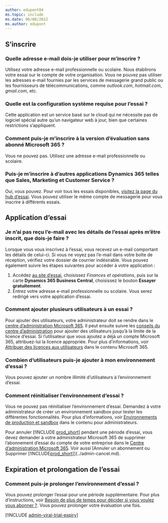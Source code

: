```yaml
---
author: edupont04
ms.topic: include
ms.date: 06/08/2022
ms.author: edupont
---
```

## <a name="sign-up"></a><a name="sign-up"></a><a name="sign-up"></a>S’inscrire

### <a name="which-email-address-i-should-use-to-sign-up"></a><a name="which-email-address-i-should-use-to-sign-up"></a><a name="which-email-address-i-should-use-to-sign-up"></a>Quelle adresse e-mail dois-je utiliser pour m’inscrire ?

Utilisez votre adresse e-mail professionnelle ou scolaire. Nous établirons votre essai sur le compte de votre organisation. Vous ne pouvez pas utiliser les adresses e-mail fournies par les services de messagerie grand public ou les fournisseurs de télécommunications, comme *outlook.com*, *hotmail.com*, *gmail.com*, etc.  

### <a name="what-are-the-system-requirements-for-the-trial"></a><a name="what-are-the-system-requirements-for-the-trial"></a><a name="what-are-the-system-requirements-for-the-trial"></a>Quelle est la configuration système requise pour l’essai ?

Cette application est un service basé sur le cloud qui ne nécessite pas de logiciel spécial autre qu’un navigateur web à jour, bien que certaines restrictions s’appliquent.  

### <a name="how-do-i-sign-up-for-the-trial-without-a-microsoft-365-tenant"></a><a name="how-do-i-sign-up-for-the-trial-without-a-microsoft-365-tenant"></a><a name="how-do-i-sign-up-for-the-trial-without-a-microsoft-365-tenant"></a>Comment puis-je m’inscrire à la version d’évaluation sans abonné Microsoft 365 ?

Vous ne pouvez pas. Utilisez une adresse e-mail professionnelle ou scolaire.

### <a name="can-i-sign-up-for-other-dynamics-365-apps-such-as-sales-marketing-and-customer-service"></a><a name="can-i-sign-up-for-other-dynamics-365-apps-such-as-sales-marketing-and-customer-service"></a><a name="can-i-sign-up-for-other-dynamics-365-apps-such-as-sales-marketing-and-customer-service"></a>Puis-je m’inscrire à d’autres applications Dynamics 365 telles que Sales, Marketing et Customer Service ?

Oui, vous pouvez. Pour voir tous les essais disponibles, [visitez la page du hub d’essai](https://dynamics.microsoft.com/dynamics-365-free-trial). Vous pouvez utiliser le même compte de messagerie pour vous inscrire à différents essais.<!-- However, it is not possible to have multiple apps on the same trial site. Each trial will be on a different org and URL. The trial data won’t be shared across apps.-->

## <a name="trial-app"></a><a name="trial-app"></a><a name="trial-app"></a>Application d’essai

### <a name="i-didnt-receive-the-trial-details-email-after-signing-up-what-should-i-do"></a><a name="i-didnt-receive-the-trial-details-email-after-signing-up-what-should-i-do"></a><a name="i-didnt-receive-the-trial-details-email-after-signing-up-what-should-i-do"></a>Je n’ai pas reçu l’e-mail avec les détails de l’essai après m’être inscrit, que dois-je faire ?

Lorsque vous vous inscrivez à l’essai, vous recevez un e-mail comportant les détails de celui-ci. Si vous ne voyez pas l’e-mail dans votre boîte de réception, vérifiez votre dossier de courrier indésirable. Vous pouvez également suivre les étapes suivantes pour accéder à votre application :

1. Accédez [au site d’essai](https://go.microsoft.com/fwlink/?linkid=847861), choisissez *Finances et opérations*, puis sur la carte **Dynamics 365 Business Central**, choisissez le bouton **Essayer gratuitement**.  
2. Entrez votre adresse e-mail professionnelle ou scolaire. Vous serez redirigé vers votre application d’essai.  

### <a name="how-do-i-add-more-users-to-a-trial"></a><a name="how-do-i-add-more-users-to-a-trial"></a><a name="how-do-i-add-more-users-to-a-trial"></a>Comment ajouter plusieurs utilisateurs à un essai ?

Pour ajouter des utilisateurs, votre administrateur doit se rendre dans le [centre d’administration Microsoft 365](https://admin.microsoft.com). Il peut ensuite suivre les [conseils du centre d’administration](/microsoft-365/admin/add-users/add-users) pour ajouter des utilisateurs jusqu’à la limite de la licence d’essai. Si l’utilisateur que vous ajoutez a déjà un compte Microsoft 365, attribuez-lui la licence appropriée. Pour plus d’informations, voir [Attribuer des licences aux utilisateurs](/microsoft-365/admin/manage/assign-licenses-to-users) dans le contenu Microsoft 365.

### <a name="how-many-users-can-i-add-to-my-trial-environment"></a><a name="how-many-users-can-i-add-to-my-trial-environment"></a><a name="how-many-users-can-i-add-to-my-trial-environment"></a>Combien d’utilisateurs puis-je ajouter à mon environnement d’essai ?

Vous pouvez ajouter un nombre illimité d’utilisateurs à l’environnement d’essai.

### <a name="how-do-i-reset-the-trial-environment"></a><a name="how-do-i-reset-the-trial-environment"></a><a name="how-do-i-reset-the-trial-environment"></a>Comment réinitialiser l’environnement d’essai ?

Vous ne pouvez pas réinitialiser l’environnement d’essai. Demandez à votre administrateur de créer un environnement sandbox pour tester les différentes fonctionnalités. Pour plus d’informations, voir [Environnements de production et sandbox](/dynamics365/business-central/dev-itpro/administration/environment-types) dans le contenu pour administrateurs.  

Pour annuler [!INCLUDE [prod_short](prod_short.md)] pendant une période d’essai, vous devez demander à votre administrateur Microsoft 365 de supprimer l’abonnement d’essai du compte de votre entreprise dans le [Centre d’administration Microsoft 365](https://admin.microsoft.com/). Voir aussi [Annuler un abonnement ou Supprimer [!INCLUDE[prod_short](prod_short.md)]](../admin-cancel.md).  

## <a name="trial-expiration-and-extension"></a><a name="trial-expiration-and-extension"></a><a name="trial-expiration-and-extension"></a>Expiration et prolongation de l’essai

### <a name="how-do-i-extend-the-trial"></a><a name="how-do-i-extend-the-trial"></a><a name="how-do-i-extend-the-trial"></a>Comment puis-je prolonger l’environnement d’essai ?

Vous pouvez prolonger l’essai pour une période supplémentaire. Pour plus d’instructions, voir [Besoin de plus de temps pour décider si vous voulez vous abonner ?](../admin-extend-trial.md). Vous pouvez prolonger votre évaluation une fois.

[!INCLUDE [admin-viral-trial-expiry](admin-viral-trial-expiry.md)]
